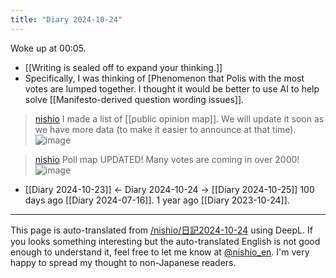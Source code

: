 ```yaml
---
title: "Diary 2024-10-24"
---
```



Woke up at 00:05.

- [[Writing is sealed off to expand your thinking.]]
- Specifically, I was thinking of [Phenomenon that Polis with the most votes are lumped together. I thought it would be better to use AI to help solve [[Manifesto-derived question wording issues]].

> [nishio](https://x.com/nishio/status/1849359821503713787) I made a list of [[public opinion map]]. We will update it soon as we have more data (to make it easier to announce at that time).
>  ![image](https://pbs.twimg.com/media/Gao-xqvaAAAMGC-?format=jpg&name=medium#.png)

> [nishio](https://x.com/nishio/status/1849409637193511262) Poll map UPDATED! Many votes are coming in over 2000!
>  ![image](https://pbs.twimg.com/media/Gapr_8raYAAQTts?format=jpg&name=medium#.png)



- [[Diary 2024-10-23]] ← Diary 2024-10-24 → [[Diary 2024-10-25]]
100 days ago [[Diary 2024-07-16]].
1 year ago [[Diary 2023-10-24]].
---
This page is auto-translated from [/nishio/日記2024-10-24](https://scrapbox.io/nishio/日記2024-10-24) using DeepL. If you looks something interesting but the auto-translated English is not good enough to understand it, feel free to let me know at [@nishio_en](https://twitter.com/nishio_en). I'm very happy to spread my thought to non-Japanese readers.